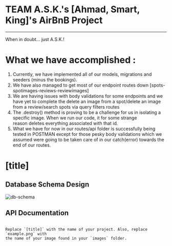 # TEAM A.S.K.'s [Ahmad, Smart, King]'s AirBnB Project
------------------------------------------------------
When in doubt... just A.S.K.!

# What we have accomplished :

1. Currently, we have implemented all of our models, migrations and seeders (minus the bookings).
2. We have also managed to get most of our endpoint routes down [spots-spotimages-reviews-reviewimages]
3. We are having issues with body validations for some endpoints and we have yet to complete the delete an image from a spot/delete an image from a review/search spots via query filters routes
4. The .destroy() method is proving to be a challenge for us in isolating a specific image. When we run our code, it for some strange reason deletes everything associated with that id.
5. What we have for now in our routes/api folder is successfully being tested in POSTMAN except for those pesky body validations which we assumed were going to be taken care of in our catch(error) towards the end of our routes.




# [title]

## Database Schema Design

![db-schema]

[db-schema]: ./images/example.png

## API Documentation
```

Replace `[title]` with the name of your project. Also, replace `example.png` with
the name of your image found in your `images` folder.
